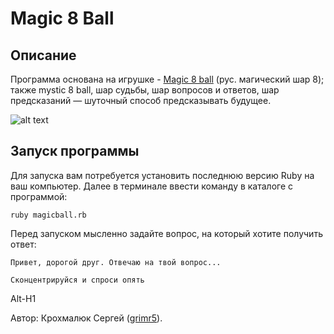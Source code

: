 # Magic 8 Ball
##   Описание
Программа основана на игрушке - [Magic 8 ball](https://ru.wikipedia.org/wiki/Magic_8_ball ) (рус. магический шар 8); также mystic 8 ball, шар судьбы, шар вопросов и ответов, шар предсказаний — шуточный способ предсказывать будущее.

![alt text](https://upload.wikimedia.org/wikipedia/commons/thumb/e/eb/Magic_eight_ball.png/220px-Magic_eight_ball.png "Волшебный шар")
##   Запуск программы
Для запуска вам потребуется установить последнюю версию Ruby на ваш компьютер. Далее в терминале ввести команду в каталоге с программой:
```
ruby magicball.rb
```
Перед запуском мысленно задайте вопрос, на который хотите получить ответ:

```
Привет, дорогой друг. Отвечаю на твой вопрос...

Сконцентрируйся и спроси опять
```

Alt-H1

Автор: Крохмалюк Сергей ([grimr5](https://github.com/Grimr5)).
